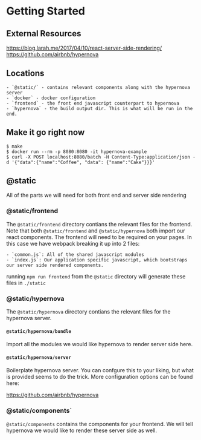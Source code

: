 # Getting Started

## External Resources

https://blog.larah.me/2017/04/10/react-server-side-rendering/
https://github.com/airbnb/hypernova

## Locations

    - `@static/` - contains relevant components along with the hypernova server
    - `docker` - docker configuration
    - `frontend` - the front end javascript counterpart to hypernova
    - `hypernova` - the build output dir. This is what will be run in the end.

## Make it go right now

```
$ make
$ docker run --rm -p 8080:8080 -it hypernova-example
$ curl -X POST localhost:8080/batch -H Content-Type:application/json -d '{"data":{"name":"Coffee", "data": {"name":"Cake"}}}'
```

## @static

All of the parts we will need for both front end and server side rendering

### @static/frontend
The `@static/frontend` directory contians the relevant files for the frontend.
Note that both `@static/frontend` and `@static/hypernova` both import our
react components. The frontend will need to be required on your pages. In this
case we have webpack breaking it up into 2 files:

    - `common.js`: All of the shared javascript modules
    - `index.js`: Our application specific javascript, which bootstraps
    our server side rendered components.

running `npm run frontend` from the `@static` directory will generate these
files in `./static`


### @static/hypernova
The `@static/hypernova` directory contians the relevant files for the hypernova
server.

#### `@static/hypernova/bundle`
Import all the modules we would like hypernova to render server side here.

#### `@static/hypernova/server`
Boilerplate hypernova server. You can confgure this to your liking, but what is
provided seems to do the trick. More configuration options can be found here:

https://github.com/airbnb/hypernova

### @static/components`

`@static/components` contains the components for your frontend. We will tell
hypernova we would like to render these server side as well.

